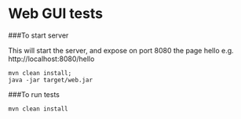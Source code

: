 # Web GUI tests

###To start server

This will start the server, and expose on port 8080 the page hello
e.g. http://localhost:8080/hello
```
mvn clean install;
java -jar target/web.jar
```


###To run tests
```
mvn clean install 
```